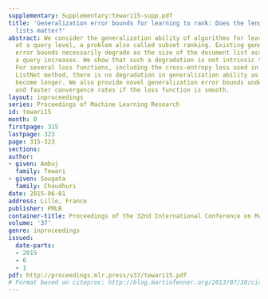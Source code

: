 ```yaml
---
supplementary: Supplementary:tewari15-supp.pdf
title: 'Generalization error bounds for learning to rank: Does the length of document
  lists matter?'
abstract: We consider the generalization ability of algorithms for learning to rank
  at a query level, a problem also called subset ranking. Existing generalization
  error bounds necessarily degrade as the size of the document list associated with
  a query increases. We show that such a degradation is not intrinsic to the problem.
  For several loss functions, including the cross-entropy loss used in the well known
  ListNet method, there is no degradation in generalization ability as document lists
  become longer. We also provide novel generalization error bounds under \ell_1 regularization
  and faster convergence rates if the loss function is smooth.
layout: inproceedings
series: Proceedings of Machine Learning Research
id: tewari15
month: 0
firstpage: 315
lastpage: 323
page: 315-323
sections: 
author:
- given: Ambuj
  family: Tewari
- given: Sougata
  family: Chaudhuri
date: 2015-06-01
address: Lille, France
publisher: PMLR
container-title: Proceedings of the 32nd International Conference on Machine Learning
volume: '37'
genre: inproceedings
issued:
  date-parts:
  - 2015
  - 6
  - 1
pdf: http://proceedings.mlr.press/v37/tewari15.pdf
# Format based on citeproc: http://blog.martinfenner.org/2013/07/30/citeproc-yaml-for-bibliographies/
---
```

